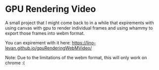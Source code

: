 # GPU Rendering Video

A small project that I might come back to in a while that expirements with using canvas with gpu to render individual frames and using whammy to export those frames into webm format.

You can expirement with it here: https://lino-levan.github.io/gpuRenderingWebMVideo/

Note: Due to the limitations of the webm format, this will only work on chrome :(
